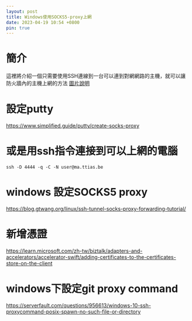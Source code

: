 ```yaml
---
layout: post
title: Windows使用SOCKS5-proxy上網
date: 2023-04-19 10:54 +0800
pin: true
---
```


# 簡介
這裡將介紹一個只需要使用SSH連線到一台可以連到對網網路的主機，就可以讓防火牆內的主機上網的方法
[圖片說明](https://ma.ttias.be/socks-proxy-linux-ssh-bypass-content-filters/)

# 設定putty
https://www.simplified.guide/putty/create-socks-proxy

# 或是用ssh指令連接到可以上網的電腦
```shell
ssh -D 4444 -q -C -N user@ma.ttias.be
```
# windows 設定SOCKS5 proxy

https://blog.gtwang.org/linux/ssh-tunnel-socks-proxy-forwarding-tutorial/

# 新增憑證
https://learn.microsoft.com/zh-tw/biztalk/adapters-and-accelerators/accelerator-swift/adding-certificates-to-the-certificates-store-on-the-client

# windows下設定git proxy command
https://serverfault.com/questions/956613/windows-10-ssh-proxycommand-posix-spawn-no-such-file-or-directory